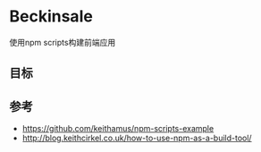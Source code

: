 Beckinsale
==========

使用npm scripts构建前端应用

目标
----

参考
---
* https://github.com/keithamus/npm-scripts-example
* http://blog.keithcirkel.co.uk/how-to-use-npm-as-a-build-tool/
